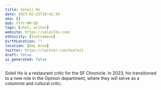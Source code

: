 ```yaml
---
title: Soleil Ho
date: 2023-02-25T20:41:34
aka: []
dob: YYYY-MM-DD
tags: [chef, writer]
website: https://soleilho.com/
ethnicity: [Vietnamese]
birthLocation: ""
location: [Bay Area]
twitter: https://twitter.com/hooleil
draft: false
ai_generated: false
---
```


Soleil Ho is a restaurant critic for the SF Chronicle. In 2023, Ho transitioned
to a new role in the Opinion department, where they will serve as a columnist
and cultural critic.
